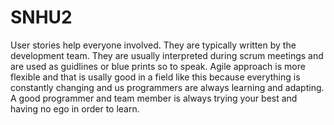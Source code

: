 # SNHU2

User stories help everyone involved. They are typically written by the development team. They are usually interpreted during scrum meetings and are used as guidlines
or blue prints so to speak. Agile approach is more flexible and that is usally good in a field like this because everything is constantly changing and us programmers
are always learning and adapting. A good programmer and team member is always trying your best and having no ego in order to learn.
